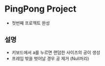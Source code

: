 # PingPong Project

- 첫번째 프로젝트 완성

## 설명

- 키보드에서 a를 누르면 랜덤한 사이즈의 공이 생성
- 프레임 밖을 벗어날 경우 공 제거 (Null처리)
